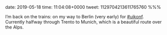 date: 2019-05-18
time: 11:04:08+0000
tweet: 1129704213611765760
%%%

I’m back on the trains: on my way to Berlin (very early) for [#uikonf](https://twitter.com/hashtag/uikonf). Currently halfway through Trento to Munich, which is a beautiful route over the Alps.
